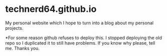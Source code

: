 # technerd64.github.io
My personal website which I hope to turn into a blog about my personal projects.

*For some reason github refuses to deploy this.  I stopped deploying the old repo so I duplicated it to still have problems.  If you know why please, tell me.  Thanks you.
